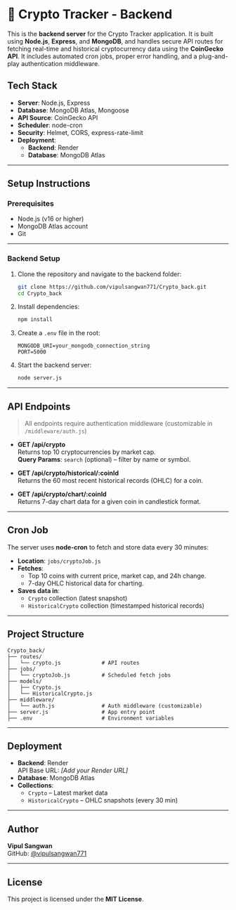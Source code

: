 # 🔐 Crypto Tracker - Backend

This is the **backend server** for the Crypto Tracker application. It is built using **Node.js**, **Express**, and **MongoDB**, and handles secure API routes for fetching real-time and historical cryptocurrency data using the **CoinGecko API**. It includes automated cron jobs, proper error handling, and a plug-and-play authentication middleware.

## Tech Stack

- **Server**: Node.js, Express  
- **Database**: MongoDB Atlas, Mongoose  
- **API Source**: CoinGecko API  
- **Scheduler**: node-cron  
- **Security**: Helmet, CORS, express-rate-limit  
- **Deployment**:  
  - **Backend**: Render  
  - **Database**: MongoDB Atlas

---

## Setup Instructions

### Prerequisites

- Node.js (v16 or higher)  
- MongoDB Atlas account  
- Git

---

### Backend Setup

1. Clone the repository and navigate to the backend folder:

   ```bash
   git clone https://github.com/vipulsangwan771/Crypto_back.git
   cd Crypto_back
   ```

2. Install dependencies:

   ```bash
   npm install
   ```

3. Create a `.env` file in the root:

   ```
   MONGODB_URI=your_mongodb_connection_string
   PORT=5000
   ```

4. Start the backend server:

   ```bash
   node server.js
   ```

---

## API Endpoints

> All endpoints require authentication middleware (customizable in `/middleware/auth.js`)

- **GET /api/crypto**  
  Returns top 10 cryptocurrencies by market cap.  
  **Query Params**: `search` (optional) – filter by name or symbol.

- **GET /api/crypto/historical/:coinId**  
  Returns the 60 most recent historical records (OHLC) for a coin.

- **GET /api/crypto/chart/:coinId**  
  Returns 7-day chart data for a given coin in candlestick format.

---

## Cron Job

The server uses **node-cron** to fetch and store data every 30 minutes:

- **Location**: `jobs/cryptoJob.js`
- **Fetches**:
  - Top 10 coins with current price, market cap, and 24h change.
  - 7-day OHLC historical data for charting.
- **Saves data in**:
  - `Crypto` collection (latest snapshot)
  - `HistoricalCrypto` collection (timestamped historical records)

---

## Project Structure

```
Crypto_back/
├── routes/
│   └── crypto.js             # API routes
├── jobs/
│   └── cryptoJob.js          # Scheduled fetch jobs
├── models/
│   ├── Crypto.js
│   └── HistoricalCrypto.js
├── middleware/
│   └── auth.js               # Auth middleware (customizable)
├── server.js                 # App entry point
├── .env                      # Environment variables
```

---

## Deployment

- **Backend**: Render  
  API Base URL: _[Add your Render URL]_  
- **Database**: MongoDB Atlas  
- **Collections**:
  - `Crypto` – Latest market data  
  - `HistoricalCrypto` – OHLC snapshots (every 30 min)

---

## Author

**Vipul Sangwan**  
GitHub: [@vipulsangwan771](https://github.com/vipulsangwan771)

---

## License

This project is licensed under the **MIT License**.
